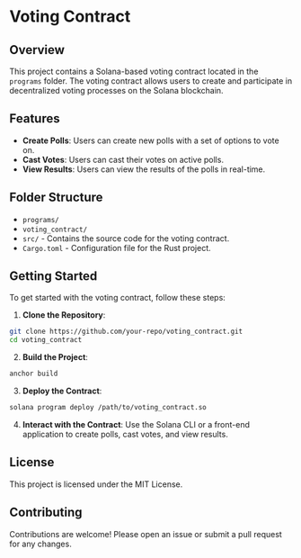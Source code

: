 # Voting Contract

## Overview

This project contains a Solana-based voting contract located in the `programs` folder. The voting contract allows users to create and participate in decentralized voting processes on the Solana blockchain.

## Features

-   **Create Polls**: Users can create new polls with a set of options to vote on.
-   **Cast Votes**: Users can cast their votes on active polls.
-   **View Results**: Users can view the results of the polls in real-time.

## Folder Structure

-   `programs/`
-   `voting_contract/`
-   `src/` - Contains the source code for the voting contract.
-   `Cargo.toml` - Configuration file for the Rust project.

## Getting Started

To get started with the voting contract, follow these steps:

1. **Clone the Repository**:

```sh
git clone https://github.com/your-repo/voting_contract.git
cd voting_contract
```

2. **Build the Project**:

```sh
anchor build
```

3. **Deploy the Contract**:

```sh
solana program deploy /path/to/voting_contract.so
```

4. **Interact with the Contract**:
   Use the Solana CLI or a front-end application to create polls, cast votes, and view results.

## License

This project is licensed under the MIT License.

## Contributing

Contributions are welcome! Please open an issue or submit a pull request for any changes.
